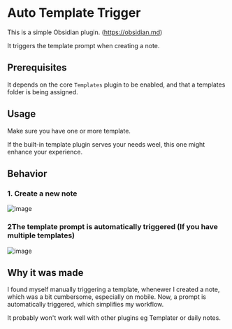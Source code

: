 # Auto Template Trigger
This is a simple Obsidian plugin. (https://obsidian.md)  

It triggers the template prompt when creating a note.

## Prerequisites
It depends on the core `Templates` plugin to be enabled, and that a templates folder is being assigned.

## Usage
Make sure you have one or more template.  

If the built-in template plugin serves your needs weel, this one might enhance your experience. 

## Behavior
### 1. Create a new note
![image](https://user-images.githubusercontent.com/46031874/233847364-48e0ca1e-f8cc-4aff-a582-b9c9fdd215b8.png)
### 2The template prompt is automatically triggered (If you have multiple templates)
![image](https://user-images.githubusercontent.com/46031874/233847405-6ad376cc-2d76-42fe-ba12-3e173d38163c.png)


## Why it was made
I found myself manually triggering a template, whenewer I created a note, which was a bit cumbersome, especially on mobile. 
Now, a prompt is automatically triggered, which simplifies my workflow.

It probably won't work well with other plugins eg Templater or daily notes. 
